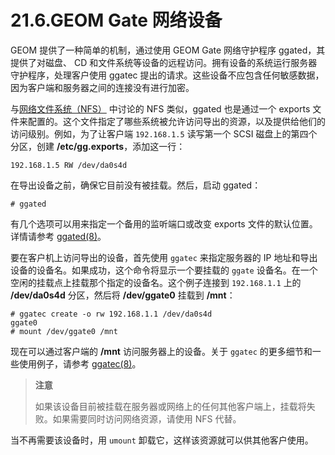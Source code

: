 # 21.6.GEOM Gate 网络设备

GEOM 提供了一种简单的机制，通过使用 GEOM Gate 网络守护程序 ggated，其提供了对磁盘、 CD 和文件系统等设备的远程访问。拥有设备的系统运行服务器守护程序，处理客户使用 ggatec 提出的请求。这些设备不应包含任何敏感数据，因为客户端和服务器之间的连接没有进行加密。

与[网络文件系统（NFS）](https://docs.freebsd.org/en/books/handbook/network-servers/index.html#network-nfs) 中讨论的 NFS 类似，ggated 也是通过一个 exports 文件来配置的。这个文件指定了哪些系统被允许访问导出的资源，以及提供给他们的访问级别。例如，为了让客户端 `192.168.1.5` 读写第一个 SCSI 磁盘上的第四个分区，创建 **/etc/gg.exports**，添加这一行：

```shell
192.168.1.5 RW /dev/da0s4d
```

在导出设备之前，确保它目前没有被挂载。然后，启动 ggated：

```shell
# ggated
```

有几个选项可以用来指定一个备用的监听端口或改变 exports 文件的默认位置。详情请参考 [ggated(8)](https://www.freebsd.org/cgi/man.cgi?query=ggated&sektion=8&format=html)。

要在客户机上访问导出的设备，首先使用 `ggatec` 来指定服务器的 IP 地址和导出设备的设备名。如果成功，这个命令将显示一个要挂载的 `ggate` 设备名。在一个空闲的挂载点上挂载那个指定的设备名。这个例子连接到 `192.168.1.1` 上的 **/dev/da0s4d** 分区，然后将 **/dev/ggate0** 挂载到 **/mnt**：

```shell
# ggatec create -o rw 192.168.1.1 /dev/da0s4d
ggate0
# mount /dev/ggate0 /mnt
```

现在可以通过客户端的 **/mnt** 访问服务器上的设备。关于 `ggatec` 的更多细节和一些使用例子，请参考 [ggatec(8)](https://www.freebsd.org/cgi/man.cgi?query=ggatec&sektion=8&format=html)。

> **注意**
>
> 如果该设备目前被挂载在服务器或网络上的任何其他客户端上，挂载将失败。如果需要同时访问网络资源，请使用 NFS 代替。

当不再需要该设备时，用 `umount` 卸载它，这样该资源就可以供其他客户使用。
